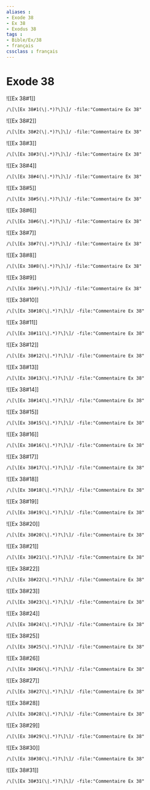 ```yaml
---
aliases : 
- Exode 38
- Ex 38
- Exodus 38
tags : 
- Bible/Ex/38
- français
cssclass : français
---
```


# Exode 38

![[Ex 38#1]]

```query
/\[\[Ex 38#1(\|.*)?\]\]/ -file:"Commentaire Ex 38"
```

![[Ex 38#2]]

```query
/\[\[Ex 38#2(\|.*)?\]\]/ -file:"Commentaire Ex 38"
```

![[Ex 38#3]]

```query
/\[\[Ex 38#3(\|.*)?\]\]/ -file:"Commentaire Ex 38"
```

![[Ex 38#4]]

```query
/\[\[Ex 38#4(\|.*)?\]\]/ -file:"Commentaire Ex 38"
```

![[Ex 38#5]]

```query
/\[\[Ex 38#5(\|.*)?\]\]/ -file:"Commentaire Ex 38"
```

![[Ex 38#6]]

```query
/\[\[Ex 38#6(\|.*)?\]\]/ -file:"Commentaire Ex 38"
```

![[Ex 38#7]]

```query
/\[\[Ex 38#7(\|.*)?\]\]/ -file:"Commentaire Ex 38"
```

![[Ex 38#8]]

```query
/\[\[Ex 38#8(\|.*)?\]\]/ -file:"Commentaire Ex 38"
```

![[Ex 38#9]]

```query
/\[\[Ex 38#9(\|.*)?\]\]/ -file:"Commentaire Ex 38"
```

![[Ex 38#10]]

```query
/\[\[Ex 38#10(\|.*)?\]\]/ -file:"Commentaire Ex 38"
```

![[Ex 38#11]]

```query
/\[\[Ex 38#11(\|.*)?\]\]/ -file:"Commentaire Ex 38"
```

![[Ex 38#12]]

```query
/\[\[Ex 38#12(\|.*)?\]\]/ -file:"Commentaire Ex 38"
```

![[Ex 38#13]]

```query
/\[\[Ex 38#13(\|.*)?\]\]/ -file:"Commentaire Ex 38"
```

![[Ex 38#14]]

```query
/\[\[Ex 38#14(\|.*)?\]\]/ -file:"Commentaire Ex 38"
```

![[Ex 38#15]]

```query
/\[\[Ex 38#15(\|.*)?\]\]/ -file:"Commentaire Ex 38"
```

![[Ex 38#16]]

```query
/\[\[Ex 38#16(\|.*)?\]\]/ -file:"Commentaire Ex 38"
```

![[Ex 38#17]]

```query
/\[\[Ex 38#17(\|.*)?\]\]/ -file:"Commentaire Ex 38"
```

![[Ex 38#18]]

```query
/\[\[Ex 38#18(\|.*)?\]\]/ -file:"Commentaire Ex 38"
```

![[Ex 38#19]]

```query
/\[\[Ex 38#19(\|.*)?\]\]/ -file:"Commentaire Ex 38"
```

![[Ex 38#20]]

```query
/\[\[Ex 38#20(\|.*)?\]\]/ -file:"Commentaire Ex 38"
```

![[Ex 38#21]]

```query
/\[\[Ex 38#21(\|.*)?\]\]/ -file:"Commentaire Ex 38"
```

![[Ex 38#22]]

```query
/\[\[Ex 38#22(\|.*)?\]\]/ -file:"Commentaire Ex 38"
```

![[Ex 38#23]]

```query
/\[\[Ex 38#23(\|.*)?\]\]/ -file:"Commentaire Ex 38"
```

![[Ex 38#24]]

```query
/\[\[Ex 38#24(\|.*)?\]\]/ -file:"Commentaire Ex 38"
```

![[Ex 38#25]]

```query
/\[\[Ex 38#25(\|.*)?\]\]/ -file:"Commentaire Ex 38"
```

![[Ex 38#26]]

```query
/\[\[Ex 38#26(\|.*)?\]\]/ -file:"Commentaire Ex 38"
```

![[Ex 38#27]]

```query
/\[\[Ex 38#27(\|.*)?\]\]/ -file:"Commentaire Ex 38"
```

![[Ex 38#28]]

```query
/\[\[Ex 38#28(\|.*)?\]\]/ -file:"Commentaire Ex 38"
```

![[Ex 38#29]]

```query
/\[\[Ex 38#29(\|.*)?\]\]/ -file:"Commentaire Ex 38"
```

![[Ex 38#30]]

```query
/\[\[Ex 38#30(\|.*)?\]\]/ -file:"Commentaire Ex 38"
```

![[Ex 38#31]]

```query
/\[\[Ex 38#31(\|.*)?\]\]/ -file:"Commentaire Ex 38"
```

